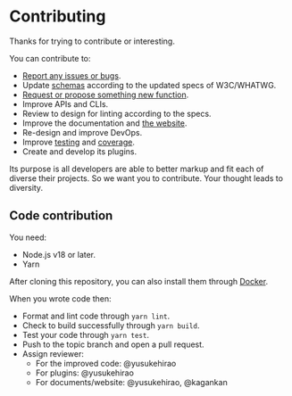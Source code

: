 # Contributing

Thanks for trying to contribute or interesting.

You can contribute to:

- [Report any issues or bugs](https://github.com/markuplint/markuplint/issues).
- Update [schemas](https://github.com/markuplint/markuplint/tree/main/packages/%40markuplint/html-spec/src) according to the updated specs of W3C/WHATWG.
- [Request or propose something new function](https://github.com/markuplint/markuplint/issues/new?assignees=%40YusukeHirao&labels=Features%3A+Proposal&template=feature.md&title=Supporting+for).
- Improve APIs and CLIs.
- Review to design for linting according to the specs.
- Improve the documentation and [the website](https://markuplint.dev/).
- Re-design and improve DevOps.
- Improve [testing](https://github.com/markuplint/markuplint/actions?query=workflow%3ATest) and [coverage](https://coveralls.io/github/markuplint/markuplint?branch=main).
- Create and develop its plugins.

Its purpose is all developers are able to better markup and fit each of diverse their projects. So we want you to contribute. Your thought leads to diversity.

## Code contribution

You need:

- Node.js v18 or later.
- Yarn

After cloning this repository, you can also install them through [Docker](https://github.com/markuplint/markuplint/blob/main/Dockerfile).

When you wrote code then:

- Format and lint code through `yarn lint`.
- Check to build successfully through `yarn build`.
- Test your code through `yarn test`.
- Push to the topic branch and open a pull request.
- Assign reviewer:
  - For the improved code: @yusukehirao
  - For plugins: @yusukehirao
  - For documents/website: @yusukehirao, @kagankan
